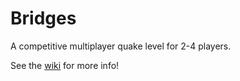 # Bridges

A competitive multiplayer quake level for 2-4 players.

See the [wiki](https://github.com/Jonsiz/Quake-Level/wiki) for more info!
